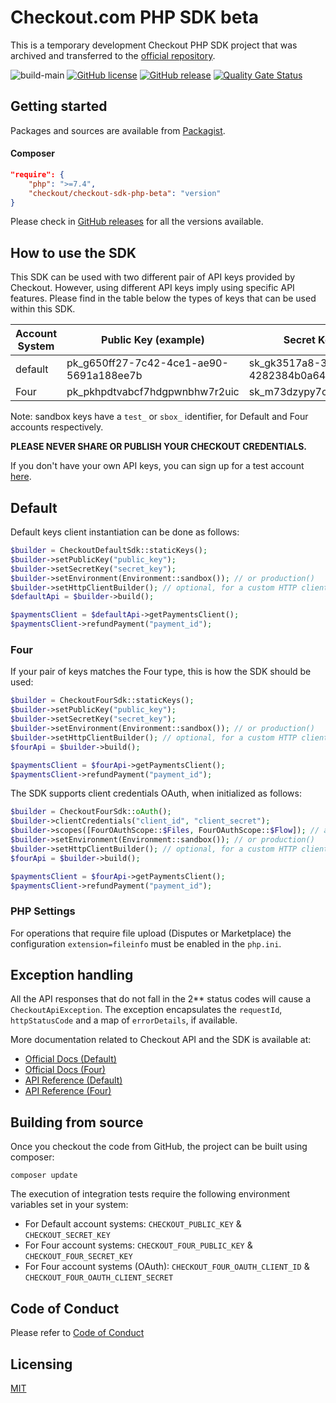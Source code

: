 # Checkout.com PHP SDK beta

This is a temporary development Checkout PHP SDK project that was archived and transferred to the [official repository](https://github.com/checkout/checkout-sdk-php).

![build-main](https://github.com/checkout/checkout-sdk-php-beta/workflows/build-main/badge.svg)
[![GitHub license](https://img.shields.io/github/license/checkout/checkout-sdk-php-beta.svg)](https://github.com/checkout/checkout-sdk-php-beta/blob/main/LICENSE.md)
[![GitHub release](https://img.shields.io/github/release/checkout/checkout-sdk-php-beta.svg)](https://GitHub.com/checkout/checkout-sdk-php-beta/releases/)
[![Quality Gate Status](https://sonarcloud.io/api/project_badges/measure?project=checkout_checkout-sdk-php-beta&metric=alert_status)](https://sonarcloud.io/summary/new_code?id=checkout_checkout-sdk-php-beta)

## Getting started

Packages and sources are available from [Packagist](https://packagist.org/packages/checkout/checkout-sdk-php-beta).

#### Composer

```json
"require": {
    "php": ">=7.4",
    "checkout/checkout-sdk-php-beta": "version"
}
```

Please check in [GitHub releases](https://github.com/checkout/checkout-sdk-php-beta/releases) for all the versions available.

## How to use the SDK

This SDK can be used with two different pair of API keys provided by Checkout. However, using different API keys imply using specific API features. Please find in the table below the types of keys that can be used within this SDK.

| Account System | Public Key (example)                    | Secret Key (example)                    |
|----------------|-----------------------------------------|-----------------------------------------|
| default        | pk_g650ff27-7c42-4ce1-ae90-5691a188ee7b | sk_gk3517a8-3z01-45fq-b4bd-4282384b0a64 |
| Four           | pk_pkhpdtvabcf7hdgpwnbhw7r2uic          | sk_m73dzypy7cf3gf5d2xr4k7sxo4e          |

Note: sandbox keys have a `test_` or `sbox_` identifier, for Default and Four accounts respectively.

**PLEASE NEVER SHARE OR PUBLISH YOUR CHECKOUT CREDENTIALS.**

If you don't have your own API keys, you can sign up for a test account [here](https://www.checkout.com/get-test-account).

## Default

Default keys client instantiation can be done as follows:

```php
$builder = CheckoutDefaultSdk::staticKeys();
$builder->setPublicKey("public_key");
$builder->setSecretKey("secret_key");
$builder->setEnvironment(Environment::sandbox()); // or production()
$builder->setHttpClientBuilder(); // optional, for a custom HTTP client
$defaultApi = $builder->build();

$paymentsClient = $defaultApi->getPaymentsClient();
$paymentsClient->refundPayment("payment_id");
```

### Four

If your pair of keys matches the Four type, this is how the SDK should be used:

```php
$builder = CheckoutFourSdk::staticKeys();
$builder->setPublicKey("public_key");
$builder->setSecretKey("secret_key");
$builder->setEnvironment(Environment::sandbox()); // or production()
$builder->setHttpClientBuilder(); // optional, for a custom HTTP client
$fourApi = $builder->build();

$paymentsClient = $fourApi->getPaymentsClient();
$paymentsClient->refundPayment("payment_id");
```

The SDK supports client credentials OAuth, when initialized as follows:

```php
$builder = CheckoutFourSdk::oAuth();
$builder->clientCredentials("client_id", "client_secret");
$builder->scopes([FourOAuthScope::$Files, FourOAuthScope::$Flow]); // array of scopes
$builder->setEnvironment(Environment::sandbox()); // or production()
$builder->setHttpClientBuilder(); // optional, for a custom HTTP client
$fourApi = $builder->build();

$paymentsClient = $fourApi->getPaymentsClient();
$paymentsClient->refundPayment("payment_id");
```

### PHP Settings

For operations that require file upload (Disputes or Marketplace) the configuration `extension=fileinfo` must be enabled in the `php.ini`.

## Exception handling

All the API responses that do not fall in the 2** status codes will cause a `CheckoutApiException`. The exception encapsulates
the `requestId`, `httpStatusCode` and a map of `errorDetails`, if available.

More documentation related to Checkout API and the SDK is available at:

* [Official Docs (Default)](https://docs.checkout.com/)
* [Official Docs (Four)](https://docs.checkout.com/four)
* [API Reference (Default)](https://api-reference.checkout.com/)
* [API Reference (Four)](https://api-reference.checkout.com/preview/crusoe/)

## Building from source

Once you checkout the code from GitHub, the project can be built using composer:

```
composer update
```

The execution of integration tests require the following environment variables set in your system:

* For Default account systems: `CHECKOUT_PUBLIC_KEY` & `CHECKOUT_SECRET_KEY`
* For Four account systems: `CHECKOUT_FOUR_PUBLIC_KEY` & `CHECKOUT_FOUR_SECRET_KEY`
* For Four account systems (OAuth): `CHECKOUT_FOUR_OAUTH_CLIENT_ID` & `CHECKOUT_FOUR_OAUTH_CLIENT_SECRET`

## Code of Conduct

Please refer to [Code of Conduct](CODE_OF_CONDUCT.md)

## Licensing

[MIT](LICENSE.md)
